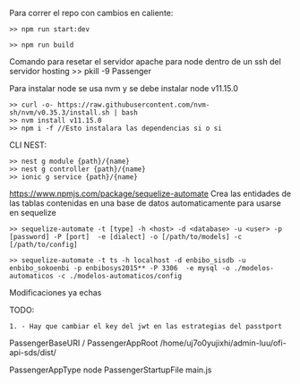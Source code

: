 Para correr el repo con cambios en caliente:

    >> npm run start:dev

    >> npm run build

Comando para resetar el servidor apache para node dentro de un ssh del servidor hosting
    >> pkill -9 Passenger

Para instalar node se usa nvm y se debe instalar node v11.15.0

    >> curl -o- https://raw.githubusercontent.com/nvm-sh/nvm/v0.35.3/install.sh | bash
    >> nvm install v11.15.0
    >> npm i -f //Esto instalara las dependencias si o si

CLI NEST:

    >> nest g module {path}/{name}
    >> nest g controller {path}/{name}
    >> ionic g service {path}/{name}
    
https://www.npmjs.com/package/sequelize-automate
Crea las entidades de las tablas contenidas en una base de datos automaticamente para usarse en sequelize

    >> sequelize-automate -t [type] -h <host> -d <database> -u <user> -p [password] -P [port]  -e [dialect] -o [/path/to/models] -c [/path/to/config]

    >> sequelize-automate -t ts -h localhost -d enbibo_sisdb -u enbibo_sokoenbi -p enbibosys2015** -P 3306  -e mysql -o ./modelos-automaticos -c ./modelos-automaticos/config

Modificaciones ya echas

TODO:

    1. - Hay que cambiar el key del jwt en las estrategias del passtport

PassengerBaseURI /
PassengerAppRoot /home/uj7o0yujixhi/admin-luu/ofi-api-sds/dist/

PassengerAppType    node
PassengerStartupFile main.js
